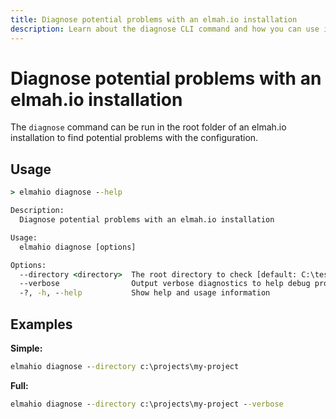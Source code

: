 ```yaml
---
title: Diagnose potential problems with an elmah.io installation
description: Learn about the diagnose CLI command and how you can use it to find potential problems with an elmah.io installation.
---
```


# Diagnose potential problems with an elmah.io installation

The `diagnose` command can be run in the root folder of an elmah.io installation to find potential problems with the configuration.

## Usage

```cmd
> elmahio diagnose --help

Description:
  Diagnose potential problems with an elmah.io installation

Usage:
  elmahio diagnose [options]

Options:
  --directory <directory>  The root directory to check [default: C:\test]
  --verbose                Output verbose diagnostics to help debug problems [default: False]
  -?, -h, --help           Show help and usage information
```

## Examples

**Simple:**

```cmd
elmahio diagnose --directory c:\projects\my-project
```

**Full:**

```cmd
elmahio diagnose --directory c:\projects\my-project --verbose
```